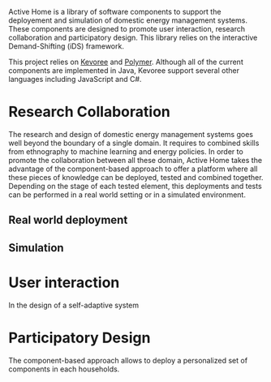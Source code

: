 Active Home is a library of software components to support the deployement and simulation of domestic energy management systems. These components are designed to promote user interaction, research collaboration and participatory design. This library relies on the interactive Demand-Shifting (iDS) framework.

This project relies on [Kevoree](http://kevoree.org) and [Polymer](https://www.polymer-project.org/1.0/). Although all of the current components are implemented in Java, Kevoree support several other languages including JavaScript and C&#35;.

# Research Collaboration

The research and design of domestic energy management systems goes well beyond the boundary of a single domain. It requires to combined skills from ethnography to machine learning and energy policies. In order to promote the collaboration between all these domain, Active Home takes the advantage of the component-based approach to offer a platform where all these pieces of knowledge can be deployed, tested and combined together. Depending on the stage of each tested element, this deployments and tests can be performed in a real world setting or in a simulated environment.

## Real world deployment


## Simulation


# User interaction

In the design of a self-adaptive system



# Participatory Design

The component-based approach allows to deploy a personalized set of components in each households.










